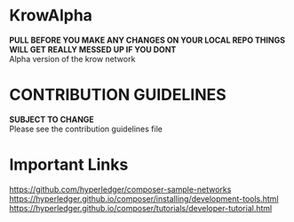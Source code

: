 # KrowAlpha
**PULL BEFORE YOU MAKE ANY CHANGES ON YOUR LOCAL REPO THINGS WILL GET REALLY MESSED UP IF YOU DONT**<br />
Alpha version of the krow network
# CONTRIBUTION GUIDELINES
**SUBJECT TO CHANGE**<br />
Please see the contribution guidelines file
# Important Links
https://github.com/hyperledger/composer-sample-networks<br />
https://hyperledger.github.io/composer/installing/development-tools.html
https://hyperledger.github.io/composer/tutorials/developer-tutorial.html
